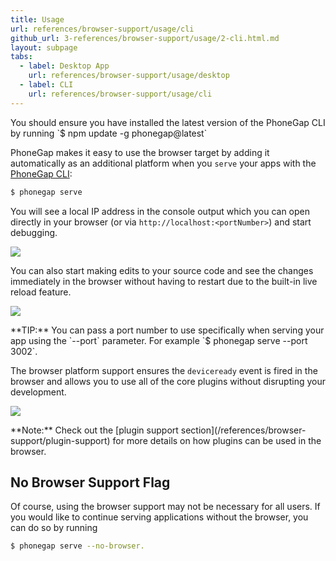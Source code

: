 ```yaml
---
title: Usage
url: references/browser-support/usage/cli
github_url: 3-references/browser-support/usage/2-cli.html.md
layout: subpage
tabs:
  - label: Desktop App
    url: references/browser-support/usage/desktop
  - label: CLI
    url: references/browser-support/usage/cli
---
```


<div class="alert--warning">You should ensure you have installed the latest version of the PhoneGap CLI by running `$ npm update -g phonegap@latest`</div>

PhoneGap makes it easy to use the browser target by adding it automatically as an additional platform when you `serve` your apps with the [PhoneGap CLI](/references/phonegap-cli/serve/):

```sh
$ phonegap serve
```

You will see a local IP address in the console output which you can open directly in your browser (or via `http://localhost:<portNumber>`) and start debugging.

![](/images/browser-support/serve-command.png)

You can also start making edits to your source code and see the changes immediately in the browser without having to restart due to the built-in live reload feature.

![](/images/browser-support/live-reload.png)

<div class="alert--tip">**TIP:** You can pass a port number to use specifically when serving your app using the `--port` parameter. For example `$ phonegap serve --port 3002`.</div>

The browser platform support ensures the `deviceready` event is fired in the browser and allows you to use all of the core plugins without disrupting your development.

![](/images/browser-support/chrome-debug-deviceready.png)

<div class="alert--info">**Note:** Check out the [plugin support section](/references/browser-support/plugin-support) for more details on how plugins can be used in the browser.</div>

## No Browser Support Flag

Of course, using the browser support may not be necessary for all users. If you would like to continue serving applications without the browser, you can do so by running

```sh
$ phonegap serve --no-browser.
```
